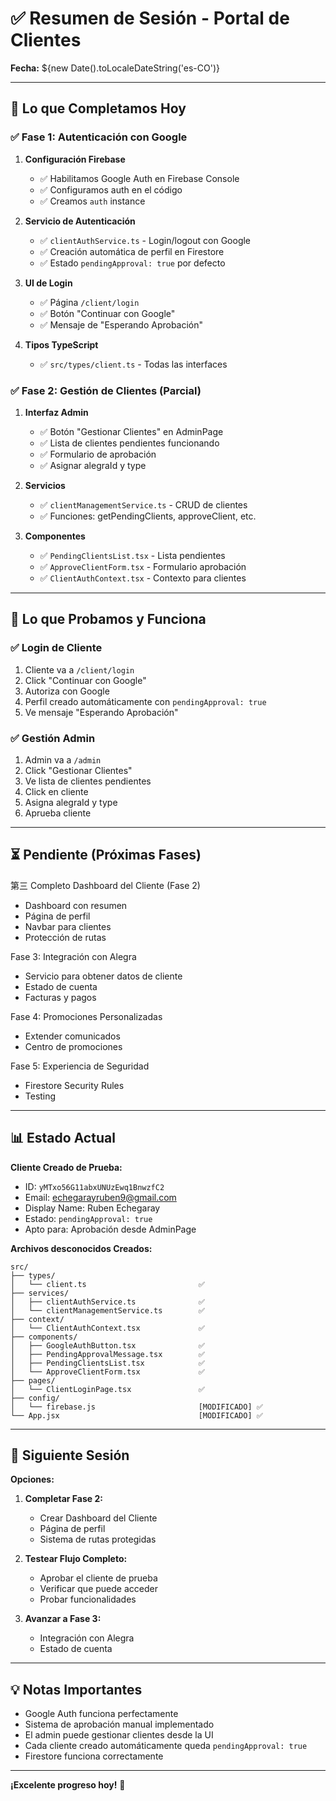 # ✅ Resumen de Sesión - Portal de Clientes

**Fecha:** ${new Date().toLocaleDateString('es-CO')}

---

## 🎉 Lo que Completamos Hoy

### ✅ Fase 1: Autenticación con Google

1. **Configuración Firebase**
   - ✅ Habilitamos Google Auth en Firebase Console
   - ✅ Configuramos auth en el código
   - ✅ Creamos `auth` instance

2. **Servicio de Autenticación**
   - ✅ `clientAuthService.ts` - Login/logout con Google
   - ✅ Creación automática de perfil en Firestore
   - ✅ Estado `pendingApproval: true` por defecto

3. **UI de Login**
   - ✅ Página `/client/login`
   - ✅ Botón "Continuar con Google"
   - ✅ Mensaje de "Esperando Aprobación"

4. **Tipos TypeScript**
   - ✅ `src/types/client.ts` - Todas las interfaces

### ✅ Fase 2: Gestión de Clientes (Parcial)

1. **Interfaz Admin**
   - ✅ Botón "Gestionar Clientes" en AdminPage
   - ✅ Lista de clientes pendientes funcionando
   - ✅ Formulario de aprobación
   - ✅ Asignar alegraId y type

2. **Servicios**
   - ✅ `clientManagementService.ts` - CRUD de clientes
   - ✅ Funciones: getPendingClients, approveClient, etc.

3. **Componentes**
   - ✅ `PendingClientsList.tsx` - Lista pendientes
   - ✅ `ApproveClientForm.tsx` - Formulario aprobación
   - ✅ `ClientAuthContext.tsx` - Contexto para clientes

---

## 🧪 Lo que Probamos y Funciona

### ✅ Login de Cliente
1. Cliente va a `/client/login`
2. Click "Continuar con Google"
3. Autoriza con Google
4. Perfil creado automáticamente con `pendingApproval: true`
5. Ve mensaje "Esperando Aprobación"

### ✅ Gestión Admin
1. Admin va a `/admin`
2. Click "Gestionar Clientes"
3. Ve lista de clientes pendientes
4. Click en cliente
5. Asigna alegraId y type
6. Aprueba cliente

---

## ⏳ Pendiente (Próximas Fases)

第三 Completo Dashboard del Cliente (Fase 2)
- Dashboard con resumen
- Página de perfil
- Navbar para clientes
- Protección de rutas

Fase 3: Integración con Alegra
- Servicio para obtener datos de cliente
- Estado de cuenta
- Facturas y pagos

Fase 4: Promociones Personalizadas
- Extender comunicados
- Centro de promociones

Fase 5: Experiencia de Seguridad
- Firestore Security Rules
- Testing

---

## 📊 Estado Actual

**Cliente Creado de Prueba:**
- ID: `yMTxo56G11abxUNUzEwq1BnwzfC2`
- Email: echegarayruben9@gmail.com
- Display Name: Ruben Echegaray
- Estado: `pendingApproval: true`
- Apto para: Aprobación desde AdminPage

**Archivos desconocidos Creados:**
```
src/
├── types/
│   └── client.ts                         ✅
├── services/
│   ├── clientAuthService.ts              ✅
│   └── clientManagementService.ts        ✅
├── context/
│   └── ClientAuthContext.tsx             ✅
├── components/
│   ├── GoogleAuthButton.tsx              ✅
│   ├── PendingApprovalMessage.tsx        ✅
│   ├── PendingClientsList.tsx            ✅
│   └── ApproveClientForm.tsx             ✅
├── pages/
│   └── ClientLoginPage.tsx               ✅
├── config/
│   └── firebase.js                       [MODIFICADO] ✅
└── App.jsx                               [MODIFICADO] ✅
```

---

## 🎯 Siguiente Sesión

**Opciones:**

1. **Completar Fase 2:**
   - Crear Dashboard del Cliente
   - Página de perfil
   - Sistema de rutas protegidas

2. **Testear Flujo Completo:**
   - Aprobar el cliente de prueba
   - Verificar que puede acceder
   - Probar funcionalidades

3. **Avanzar a Fase 3:**
   - Integración con Alegra
   - Estado de cuenta

---

## 💡 Notas Importantes

- Google Auth funciona perfectamente
- Sistema de aprobación manual implementado
- El admin puede gestionar clientes desde la UI
- Cada cliente creado automáticamente queda `pendingApproval: true`
- Firestore funciona correctamente

---

**¡Excelente progreso hoy!** 🚀
